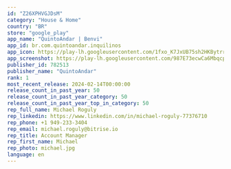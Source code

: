 ```yaml
---
id: "Z26XPHVGJDsM"
category: "House & Home"
country: "BR"
store: "google_play"
app_name: "QuintoAndar | Benvi"
app_id: br.com.quintoandar.inquilinos
app_icon: https://play-lh.googleusercontent.com/1fxo_K7JxUB75sh2HKBytrrqbdAXEFwlHCSlwKKRR2l_0I5zIJhchUoK2UhHDWJ53Q
app_screenshot: https://play-lh.googleusercontent.com/987E73ecwCa6MbqcpVCAccCT1u1MqzGmVM60orqhMhp0hRm5vsixDvKn6RPUiTZtrA
publisher_id: 782513
publisher_name: "QuintoAndar"
rank: 1
most_recent_release: 2024-02-14T00:00:00
release_count_in_past_year: 50
release_count_in_past_year_category: 50
release_count_in_past_year_top_in_category: 50
rep_full_name: Michael Roguly
rep_linkedin: https://www.linkedin.com/in/michael-roguly-77376710
rep_phone: +1 949-233-3404
rep_email: michael.roguly@bitrise.io
rep_title: Account Manager
rep_first_name: Michael
rep_photo: michael.jpg
language: en
---
```

